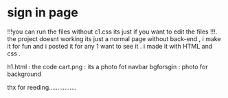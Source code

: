 # sign in page 

!!!you can run the files without c1.css its just if you want to edit the files !!!.
the project doesnt working its just a normal  page without back-end , i make it for fun and i posted it for any 1 want to see it .
i made it with HTML and css . 

h1.html : the code 
cart.png : its a photo fot navbar
bgforsgin : photo for background


thx for reeding................
